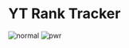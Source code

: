 # YT Rank Tracker

![normal](https://i.imgur.com/Loax3r0.png)
![pwr](https://i.imgur.com/j4HCWoS.png)

